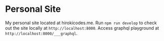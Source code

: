 # Personal Site

My personal site located at hirokicodes.me.
Run `npm run develop` to check out the site locally at `http://localhost:8000`. Access graphql playground at `http://localhost:8000/___graphql`.
